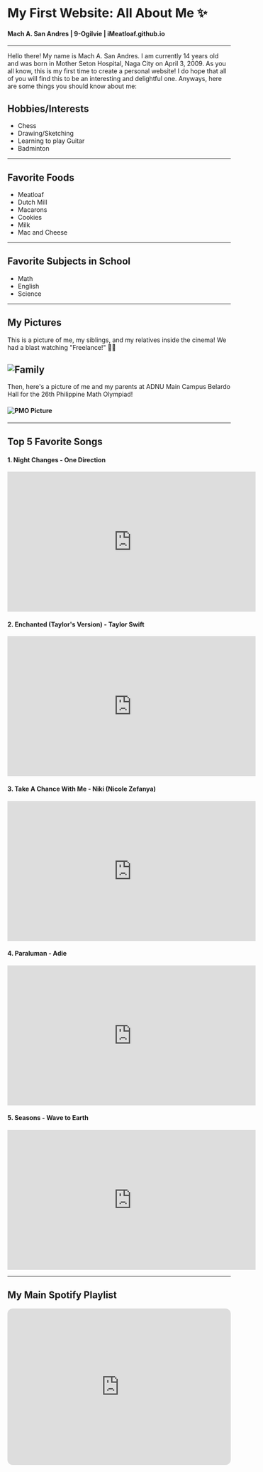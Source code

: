 # My First Website: All About Me ✨
#### Mach A. San Andres | 9-Ogilvie | iMeatloaf.github.io
---

Hello there! My name is Mach A. San Andres. I am currently 14 years old and was born in Mother Seton Hospital, Naga City on April 3, 2009. As you all know, this is my first time to create a personal website! I do hope that all of you will find this to be an interesting and delightful one. Anyways, here are some things you should know about me:

## **Hobbies/Interests**
- Chess
- Drawing/Sketching
- Learning to play Guitar
- Badminton
---
## **Favorite Foods**
- Meatloaf
- Dutch Mill
- Macarons
- Cookies
- Milk
- Mac and Cheese
---
## **Favorite Subjects in School**
- Math
- English
- Science
---
## **My Pictures**
  This is a picture of me, my siblings, and my relatives inside the cinema! We had a blast watching "Freelance!" 🎥🍿 
## ![Family](https://scontent.fmnl9-3.fna.fbcdn.net/v/t1.15752-9/387339303_6729270233774658_2084923186133202652_n.jpg?_nc_cat=100&ccb=1-7&_nc_sid=8cd0a2&_nc_eui2=AeF-hTrEfMRT1ZI_RHozAZoeM8J0TXBQC3kzwnRNcFALeUnFhUyF9jwluxH-iiYJzHE1I79f6vBbC4Y-C_-Yzn8e&_nc_ohc=UxZDqGRoiZ0AX_piTW1&_nc_ht=scontent.fmnl9-3.fna&oh=03_AdTIYBE9WQJ1fmR-lUpUGsOLm5-lfPeU9m6O2lspbBVqnw&oe=65977367)
  Then, here's a picture of me and my parents at ADNU Main Campus Belardo Hall for the 26th Philippine Math Olympiad! 
#### ![PMO Picture](https://scontent.fmnl33-3.fna.fbcdn.net/v/t1.15752-9/411647698_1324937014870044_4427651691500285839_n.jpg?_nc_cat=110&ccb=1-7&_nc_sid=8cd0a2&_nc_eui2=AeHlc1ijFb92mj9I5Ek9asehZEWBrrvo715kRYGuu-jvXoHzD0DJIN2Q6Qczw-eVKxGHl9UBZz-5voiCn9cNj11N&_nc_ohc=1OLxcrPCoc8AX_lRspR&_nc_ht=scontent.fmnl33-3.fna&oh=03_AdTUpE5ftJBh9y6IhbWlaQ4b3UTUkiv9iuXisniYaq7JSQ&oe=65B9FC3D)
---
## **Top 5 Favorite Songs**
#### **1. Night Changes - One Direction**
<iframe width="560" height="315" src="https://www.youtube.com/embed/syFZfO_wfMQ?si=oUIvwsBe54UQjey6" title="YouTube video player" frameborder="0" allow="accelerometer; autoplay; clipboard-write; encrypted-media; gyroscope; picture-in-picture; web-share" allowfullscreen></iframe>

#### **2. Enchanted (Taylor's Version) - Taylor Swift**
<iframe width="560" height="315" src="https://www.youtube.com/embed/igIfiqqVHtA?si=M5CW8hiMVwEyL2Eq" title="YouTube video player" frameborder="0" allow="accelerometer; autoplay; clipboard-write; encrypted-media; gyroscope; picture-in-picture; web-share" allowfullscreen></iframe>

#### **3. Take A Chance With Me - Niki (Nicole Zefanya)**
<iframe width="560" height="315" src="https://www.youtube.com/embed/iygXgP2nOF4?si=pQ8Iv03xZ_rMfONp" title="YouTube video player" frameborder="0" allow="accelerometer; autoplay; clipboard-write; encrypted-media; gyroscope; picture-in-picture; web-share" allowfullscreen></iframe>

#### **4. Paraluman - Adie**
<iframe width="560" height="315" src="https://www.youtube.com/embed/1ozScYqgUgw?si=duP1RjfUAImYp73b" title="YouTube video player" frameborder="0" allow="accelerometer; autoplay; clipboard-write; encrypted-media; gyroscope; picture-in-picture; web-share" allowfullscreen></iframe>

#### **5. Seasons - Wave to Earth**
<iframe width="560" height="315" src="https://www.youtube.com/embed/CnVVjLOGVoY?si=BxKNudYqTFz4K_je" title="YouTube video player" frameborder="0" allow="accelerometer; autoplay; clipboard-write; encrypted-media; gyroscope; picture-in-picture; web-share" allowfullscreen></iframe>

---
## **My Main Spotify Playlist**
<iframe style="border-radius:12px" src="https://open.spotify.com/embed/playlist/6TUT5fJhNEaObMjzskxGbt?utm_source=generator" width="100%" height="352" frameBorder="0" allowfullscreen="" allow="autoplay; clipboard-write; encrypted-media; fullscreen; picture-in-picture" loading="lazy"></iframe>
